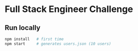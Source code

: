 # Full Stack Engineer Challenge

## Run locally

```bash
npm install   # first time
npm start     # generates users.json (10 users)
